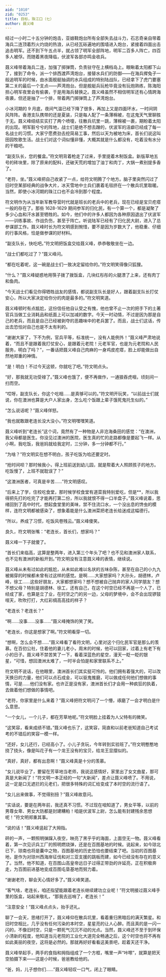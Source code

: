 ```yaml
---
aid: "1010"
zid: "0253"
title: 目标，珠江口（七）
author: 聂义峰
---
```


经过一小时二十五分钟的炮击，亚娘鞋炮台所有全部失去战斗力，石志奇亲自带着海兵二连顶着烈火灼烧的热浪，从已经瓦砾遍地的围墙进入炮台，紧接着四面出击追击明军。还不到下午五点半，就占领了明军全部阵地，明军二百多人阵亡，四百多人被俘。而随着黑夜降临，伏波军各部亦鸣金收兵。

聂义峰带着海兵二连，加强了掷弹筒，负责驻守在上横档岛上。眼瞅着太阳都下山了，接到了命令，派一个排西渡芦湾炮台，接替水兵们的防御——在海兵撵兔子一般追明军的时候，由水面舰艇抽调的水兵组成的特别陆战队，已经拿下了虎门要塞第二关的最后一个支点——芦湾炮台。但是舰艇兵玩枪毕竟没有玩炮熟练，陈海阳担心明军夜里会有偷袭，于是用海兵替换之。聂义峰虽然不相信明军还有心情跨海夜袭，但还是抽了一个排，带着两门掷弹筒上了芦湾炮台。

小冰河期的 9 月底，夜间气温已经下降了很多，再加上又是四面环水，一时间阴风阵阵。香港支队携带的还是夏装，只是每人配了一条薄棉被，在这鬼天气里聊胜于无。聂义峰结结实实打了两个喷嚏，往散兵坑里一跳，薄棉被一裹，期盼着太阳的出现。明军脏兮兮的阵地，战士们是绝不想去蹭的，伏波军的洁癖已经成了每一名战士的习惯。大家宁愿费劲去挖简易工事，然后以天为被地为床，首长们说这叫田园牧歌生活。战士们对这个词似懂非懂，大概其就是什么都没有，吃着没有水分的干粮吧。

“副支队长，您的餐盒。”符文明背着枪走了过来，手里提着木制饭盒。新版草地五号的砖块里，除了原来的配料，还破天荒的增加了油丁和肉丁，大锅一煮别提多香了。

“老符，坐。”聂义峰把自己收紧了一点，给符文明腾了个地方。脑子里突然闪过了旧时空某部经典的战争大片，冰天雪地中士兵们裹着毛毯挤在一个散兵坑里取暖。当然，即使小冰河期的珠江口也不会冷到那个程度。

符文明作为从当年新军教导营时代就是班长的老兵中的老兵，现在已经是宝贝疙瘩一般的存在了。那些 1628-1629 期间参军的归化民，有一个算一个，都是凝聚了多少心血和汗水甚至牺牲的。如今，他们中的许多人都因为各种原因退出了伏波军——训练事故、作战负伤，甚至于阵亡。听说陆军已经有了归化民大尉，进入了总参谋部工作。聂义峰时长为符文明感到惋惜，要不是因为岁数大了，他稳重、仔细的行事风格，恰是做参谋的好材料。

“副支队长，快吃吧。”符文明把饭盒交给聂义峰，恭恭敬敬坐在一边。

“战士们都吃过了？”聂义峰问。

“都在吃着呢，这一碗是战士们一致决定留给你的。”符文明笑得像只狐狸。

“什么？”聂义峰疑惑地用筷子拨了拨饭盒，几块红彤彤的火腿漂了上来，还有肉丁和鱼肉。

“今天战士们看见你得牺牲战友的感情，都说副支队长是好人，跟着副支队长打仗安心，所以大家决定给你分的肉是最多的。”符文明笑道。

聂义峰顿时有点尴尬，这份信任他自认受之有愧，他也曾不止一次的把手下的土著官兵当做工业消耗品和纸面上可以加减的数字。今天一时动情，不过是因为那是自己的老兵，而且是自己已经被剥夺的恶趣味中的老兵罢了。而且，战士们这话，传出去恐怕对自己也是不太有利的。

“谢谢大家了，下不为例，官兵平等，标准统一，没有人能例外！”聂义峰严肃地说着，“而且不是跟着我打仗安心，是跟着元老院！元老军官，也是为元老院和人民服务，明白了吗？”，一番话把聂义峰自己肉麻的一身鸡皮疙瘩，脸上却能做出自然地郑重的神情。

“是！明白！不过今天这顿，你就吃了吧。”符文明点头。

“好，那我就无功受禄了。”聂义峰也饿了，便不再做作，一通狼吞虎咽，顷刻间一扫而空。

“哎呀，副支队长，你这个吃相……是真够可以的。”符文明开玩笑，“以前战士们就说，你在澳洲也算是大户人家出身，怎么吃个饭跟上辈子饿死鬼托生似的。”

“怎么说话呢？”聂义峰佯怒。

“我也就敢跟老连长没大没小。”符文明嘿嘿笑道。

聂义峰听到“老连长”这个词，竟然有了一种物是人非沧海桑田的感觉：“在澳洲，我父母都是医生。你没见过澳洲的医院，医生真的忙的走路都像是要起飞一样。从小啊，我吃饭，我爸妈就给我定时，三分钟，多一分钟都不行。”

“为啥？”符文明实在想不明白，孩子吃饭为哈还要定时。

“抢时间呗？那时候我小，得上班前送到幼儿园，就是帮着大人照顾孩子的地方。吃饭慢了，上班不就耽误了？”

“这澳洲医者，可真是辛苦……”符文明感叹。

“后来上了学，住校吃食堂，那时候学校食堂有道菜我特别爱吃，但是\*\*，所以我得把先打的吃完了才能再打第二份，所以我就恨不得一口半盘子。”聂义峰说着，思绪回到了高中时代，想起食堂里的美味，禁不住流口水，一个没出息的馋虫的模样，连符文明都被感染了，想象着能是什么澳洲菜把老连长给迷成这幅德行。

“所以，养成了习惯，吃饭风卷残云。”聂义峰傻笑。

良久，符文明张嘴：“老连长，首长们，想家吗？”

聂义峰一下子就傻了。

“首长们来临高，这算是整两年，进入第三个年头了吧？也不见和澳洲家人联系，也不见有澳洲的新船开到。”符文明没有注意聂义峰的表情，继续说。

聂义峰从未有过如此的尴尬，从未如此难以名状的五味杂陈，甚至在自己的小九九被揭穿的时候都未曾有过这样的感觉。是啊……大家想家吗？大孙头，胡德林，卢峰，徐工……这些好朋友，大家都想家吗？想不想被自己抛弃的家人同学朋友？想不想父母？特别是胡德林、徐工，还有自己，在这个时空已经不再是一个人了，已经成了家，也算是立了业，在时空之门的另一边，父母的梦境中，会不会出现锣鼓喧天，吹吹打打，大红彩绸高高挂的样子？

“老连长？老连长？”

“啊……没事……没事……”聂义峰掩饰的笑了笑。

“老连长，你这是想家了啊。”符文明看穿一切。

“想啊，怎么会不想……”聂义峰看了看符文明，心里对这个归化民军官是那么的羡慕。在百仞公社，住着他的妻儿老小，周末的时候，他可以回家，过着上有老下有小的日子。聂义峰不禁苦笑了一下，看着深蓝色的星空，漫天一眨一眨的银星，“可惜，想回澳洲太难了，一时半会怕是和家里联系不上。”

符文明不说话，在他眼里，澳洲首长们其实挺可怜的。他们拥有着强大的，可以改天换日的力量，他们可以点石成金，可以驱鬼推磨，可以做成任何他们想做的事情，可是……他们没有家。也许正是没有家，澳洲首长们才会用一种疯狂的执着，去做着他们想做的事情吧。

“老符，你家里是什么来着？”聂义峰把符文明问了一个懵，琢磨了一会才明白是什么意思。

“一个女儿，一个儿子，都在芳草地呢。”符文明脸上挂着为人父特有的微笑。

“这笑容，看来成绩不错。”聂义峰也乐了，这笑容，简直和以前老爸知道自己考试考的不错后的笑容一模一样。

“还好，女儿还行，已经高小了。小儿子贪玩，今年转到实验班了。”符文明憨憨地挠了挠头，像是叫花子有一个龙王没有的宝贝，给龙王显摆似的。

“真好，真好，都有出息啊！”聂义峰真是十分的羡慕。

“女儿说毕业了，要留在芳草地当老师，我说这感情好，家里出了女文曲星，那可真是大新闻了！”符文明一本正经的一句“大新闻”，差点让聂义峰喷了。不用说，这一定是口无遮拦的元老们，把很多特殊的词汇给变成了本时空的流行语了。

“女儿出来做事，不觉得别扭？”聂义峰故意问。

“实话说，要是在两年前，我还真不习惯。不过现在咱知道了，男女平等，以前的男尊女卑、男女大防都是封建糟粕！咱是伏波军上尉，怎么能有封建残余思想呢！”符文明郑重其事。

“说的话！”聂义峰竖起了大拇指。

砰的一声，一颗照明弹蹿入夜空，映亮了黑乎乎的海面，上面空无一物。聂义峰看着，第一次见识兵工厂的照明燃烧弹，还是在百图基地的时候。说起来，如今琼北已下，琼南也将是囊中之物，百图基地的历史恐怕也要结束了吧。当初的百图基地，是作为对琼州西海岸征伐和对三亚支援的跳板而建，如今已经没有存在的意义了。当然，他不知道，在百图山高皇帝远日子过得正带劲的许延亮，正在积极奔走，为百图前进基地变成百图屯垦基地而努力着。

“谢谢老符，聊会天心情好多了。”聂义峰笑道。

“客气啥，老连长，咱还指望能跟着老连长继续建功立业呢！”符文明接过聂义峰手里的饭盒，站起来敬礼，“那我去巡哨了，老连长！”

“注意安全！”聂义峰点点头，抬手还礼。

聊了一会天，思绪打开了，聂义峰仰在散兵坑里，看着重归黑暗后的满天繁星。和旧时空相比，几乎没有任何污染的本时空，星星亮的让人心醉。而且真的是一闪一闪的，不像旧时空，只是一颗死气沉沉不动的光点。当然，聂义峰还不至于到环保小清新的程度，他知道当元老院的工业化大道完全畅通之后，这个时空也将不再有如此美丽的夜空，这将是必然的。那就再好好看看这美景吧，趁着天还干净。

聂义峰举起手，两手的食指和拇指组成了一个方框，嘴里一声“咔嚓”，就算是把天空拍摄下来——这是小时候，爸爸教给他的。

“爸，妈，儿子想你们……”聂义峰轻叹一口气，闭上了眼睛。
